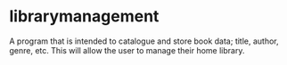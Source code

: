 # librarymanagement
A program that is intended to catalogue and store book data; title, author, genre, etc. This will allow the user to manage their home library. 
